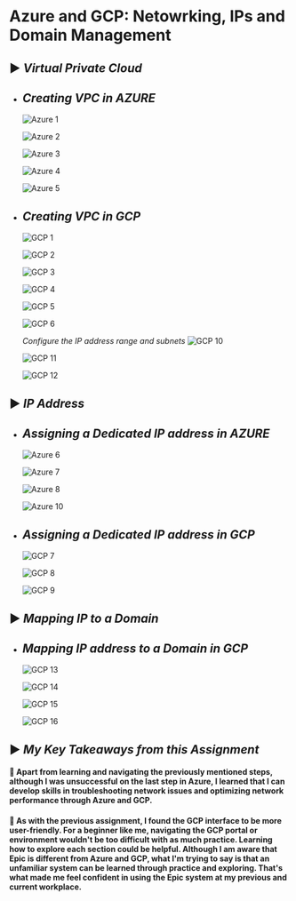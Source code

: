 # Azure and GCP: Netowrking, IPs and Domain Management

## ▶︎ _**Virtual Private Cloud**_

- ## *Creating VPC in AZURE*
  ![Azure 1](https://github.com/raqssoriano/HHA504_assignment_networking/blob/main/AZURE%20VPC/Azure%201.jpg)
  
  ![Azure 2](https://github.com/raqssoriano/HHA504_assignment_networking/blob/main/AZURE%20VPC/Azure%202.png)
  
  ![Azure 3](https://github.com/raqssoriano/HHA504_assignment_networking/blob/main/AZURE%20VPC/Azure%203.png)
  
  ![Azure 4](https://github.com/raqssoriano/HHA504_assignment_networking/blob/main/AZURE%20VPC/Azure%204.png)
  
  ![Azure 5](https://github.com/raqssoriano/HHA504_assignment_networking/blob/main/AZURE%20VPC/Azure%205.png)

- ## *Creating VPC in GCP*
  ![GCP 1](https://github.com/raqssoriano/HHA504_assignment_networking/blob/main/GCP%20VPC/GCP%201.jpg)
  
  ![GCP 2](https://github.com/raqssoriano/HHA504_assignment_networking/blob/main/GCP%20VPC/GCP%202.jpg)
  
  ![GCP 3](https://github.com/raqssoriano/HHA504_assignment_networking/blob/main/GCP%20VPC/GCP%203.png)
  
  ![GCP 4](https://github.com/raqssoriano/HHA504_assignment_networking/blob/main/GCP%20VPC/GCP%204.png)
  
  ![GCP 5](https://github.com/raqssoriano/HHA504_assignment_networking/blob/main/GCP%20VPC/GCP%205.png)
  
  ![GCP 6](https://github.com/raqssoriano/HHA504_assignment_networking/blob/main/GCP%20VPC/GCP%206.png)
  

  *Configure the IP address range and subnets*
  ![GCP 10](https://github.com/raqssoriano/HHA504_assignment_networking/blob/main/GCP%20VPC/GCP%2010.png)

  ![GCP 11](https://github.com/raqssoriano/HHA504_assignment_networking/blob/main/GCP%20VPC/GCP%2011.jpg)

  ![GCP 12](https://github.com/raqssoriano/HHA504_assignment_networking/blob/main/GCP%20VPC/GCP%2012.png)

  


## ▶︎ _**IP Address**_
- ## *Assigning a Dedicated IP address in AZURE*
  ![Azure 6](https://github.com/raqssoriano/HHA504_assignment_networking/blob/main/AZURE%20VPC/Azure%206.jpg)
  
  ![Azure 7](https://github.com/raqssoriano/HHA504_assignment_networking/blob/main/AZURE%20VPC/Azure%207.png)
  
  ![Azure 8](https://github.com/raqssoriano/HHA504_assignment_networking/blob/main/AZURE%20VPC/Azure%208.png)
  
  ![Azure 10](https://github.com/raqssoriano/HHA504_assignment_networking/blob/main/AZURE%20VPC/Azure%2010.png)


- ## *Assigning a Dedicated IP address in GCP*
  ![GCP 7](https://github.com/raqssoriano/HHA504_assignment_networking/blob/main/GCP%20VPC/GCP%207.jpg)
  
  ![GCP 8](https://github.com/raqssoriano/HHA504_assignment_networking/blob/main/GCP%20VPC/GCP%208.png)

  ![GCP 9](https://github.com/raqssoriano/HHA504_assignment_networking/blob/main/GCP%20VPC/GCP%209.png)




## ▶︎ _**Mapping IP to a Domain**_

- ## *Mapping IP address to a Domain in GCP*
  ![GCP 13](https://github.com/raqssoriano/HHA504_assignment_networking/blob/main/GCP%20VPC/GCP%2013.jpg)

  ![GCP 14](https://github.com/raqssoriano/HHA504_assignment_networking/blob/main/GCP%20VPC/GCP%2014.jpg)

  ![GCP 15](https://github.com/raqssoriano/HHA504_assignment_networking/blob/main/GCP%20VPC/GCP%2015.png)

  ![GCP 16](https://github.com/raqssoriano/HHA504_assignment_networking/blob/main/GCP%20VPC/GCP%2016.png)



## ▶︎ _**My Key Takeaways from this Assignment**_

#### 📌 Apart from learning and navigating the previously mentioned steps, although I was unsuccessful on the last step in Azure, I learned that I can develop skills in troubleshooting network issues and optimizing network performance through Azure and GCP.

#### 📌 As with the previous assignment, I found the GCP interface to be more user-friendly. For a beginner like me, navigating the GCP portal or environment wouldn't be too difficult with as much practice. Learning how to explore each section could be helpful. Although I am aware that Epic is different from Azure and GCP, what I'm trying to say is that an unfamiliar system can be learned through practice and exploring. That's what made me feel confident in using the Epic system at my previous and current workplace.
